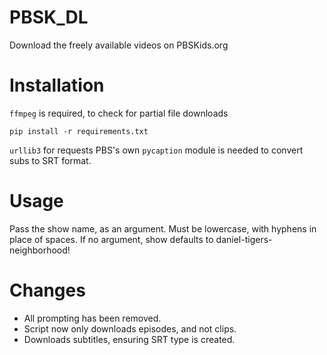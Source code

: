 # PBSK_DL
Download the freely available videos on PBSKids.org

# Installation
`ffmpeg` is required, to check for partial file downloads

`pip install -r requirements.txt`

`urllib3` for requests
PBS's own `pycaption` module is needed to convert subs to SRT format.

# Usage
Pass the show name, as an argument. Must be lowercase, with hyphens in place of spaces.
If no argument, show defaults to daniel-tigers-neighborhood!

# Changes 
- All prompting has been removed.
- Script now only downloads episodes, and not clips.
- Downloads subtitles, ensuring SRT type is created.
